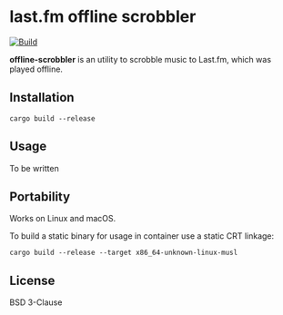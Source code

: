 # last.fm offline scrobbler

[![Build](https://github.com/theirix/offline-scrobbler/actions/workflows/build.yml/badge.svg)](https://github.com/theirix/offline-scrobbler/actions/workflows/build.yml)

**offline-scrobbler** is an utility to scrobble music to Last.fm, which was played offline.

## Installation

    cargo build --release

## Usage

To be written

## Portability

Works on Linux and macOS.

To build a static binary for usage in container use a static CRT linkage:

    cargo build --release --target x86_64-unknown-linux-musl


## License

BSD 3-Clause
